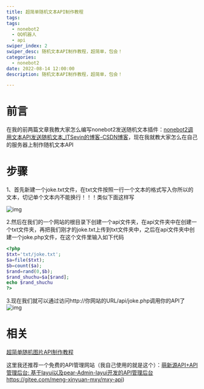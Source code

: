 ```yaml
---
title: 超简单随机文本API制作教程
tags:
tags:
  - nonebot2
  - QQ机器人
  - api
swiper_index: 2
swiper_desc: 随机文本API制作教程，超简单，包会！
categories: 
  - nonebot2
date: 2022-08-14 12:00:00
description: 随机文本API制作教程，超简单，包会！

---
```


#  前言

在我的前两篇文章我教大家怎么编写nonebot2发送随机文本插件：[nonebot2调用文本API发送随机文本_ITSevin的博客-CSDN博客](https://blog.csdn.net/m0_62568363/article/details/126325208)，现在我就教大家怎么在自己的服务器上制作随机文本API

# 步骤

1、首先新建一个joke.txt文件，在txt文件按照一行一个文本的格式写入你所以的文本，切记单个文本内不能换行！！！类似下面这样写

![img](http://img.sevin.cn/i/2023/06/07/647ffd60eb61d.png)

2.然后在我们的一个网站的根目录下创建一个api文件夹，在api文件夹中在创建一个txt文件夹，再把我们刚才的joke.txt上传到txt文件夹中，之后在api文件夹中创建一个joke.php文件，在这个文件里输入如下代码

```php
<?php
$txt='txt/joke.txt';
$a=file($txt);
$b=count($a);
$rand=rand(0,$b);
$rand_shuchu=$a[$rand];
echo $rand_shuchu
?>
```

3.现在我们就可以通过访问http://你网站的URL/api/joke.php调用你的API了![img](http://img.sevin.cn/i/2023/06/07/647ffd60d7f2d.png)

# 相关

[超简单随机图片API制作教程](https://blog.csdn.net/m0_62568363/article/details/126328130)

这里我还推荐一个免费的API管理网站（我自己使用的就是这个）：[萌新源API+API管理后台: 基于layui以及pear-Admin-layui开发的API管理后台](https://gitee.com/meng-xinyuan-mxy/mxy-api)https://gitee.com/meng-xinyuan-mxy/mxy-api)